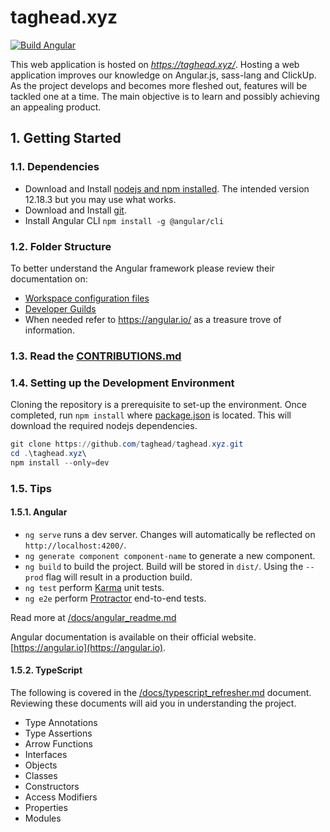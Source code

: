 # taghead.xyz
[![Build Angular](https://github.com/taghead/taghead.xyz/actions/workflows/main.yml/badge.svg)](https://github.com/taghead/taghead.xyz/actions/workflows/main.yml)

This web application is hosted on *https://taghead.xyz/*. Hosting a web application improves our knowledge on Angular.js, sass-lang and ClickUp. 
As the project develops and becomes more fleshed out, features will be tackled one at a time. The main objective is to learn and possibly achieving an appealing product. 

## 1. Getting Started

### 1.1. Dependencies 

- Download and Install [nodejs and npm installed](https://nodejs.org/en/download/). The intended version 12.18.3 but you may use what works.
- Download and Install [git](https://git-scm.com/downloads).
- Install Angular CLI `npm install -g @angular/cli`

### 1.2. Folder Structure

To better understand the Angular framework please review their documentation on:
- [Workspace configuration files](https://angular.io/guide/file-structure#workspace-configuration-files)
- [Developer Guilds](https://angular.io/guide/router)
- When needed refer to https://angular.io/ as a treasure trove of information.

### 1.3. Read the [CONTRIBUTIONS.md](/CONTRIBUTIONS.md)
  
### 1.4. Setting up the Development Environment

Cloning the repository is a prerequisite to set-up the environment. Once completed, run `npm install` where [package.json](/package.json) is located. This will download the required nodejs dependencies.

```powershell
git clone https://github.com/taghead/taghead.xyz.git
cd .\taghead.xyz\
npm install --only=dev
```

### 1.5. Tips 

#### 1.5.1. Angular
- `ng serve` runs a dev server. Changes will automatically be reflected on `http://localhost:4200/`.
- `ng generate component component-name` to generate a new component.
- `ng build` to build the project. Build will be stored in `dist/`. Using the `--prod` flag will result in a production build.
- `ng test` perform [Karma](https://karma-runner.github.io) unit tests.
- `ng e2e` perform [Protractor](http://www.protractortest.org/) end-to-end tests.

Read more at [/docs/angular_readme.md](/docs/angular_readme.md)

Angular documentation is available on their official website. [https://angular.io](https://angular.io).

#### 1.5.2. TypeScript

The following is covered in the [/docs/typescript_refresher.md](/docs/typescript_refresher.md) document. Reviewing these documents will aid you in understanding the project. 
- Type Annotations
- Type Assertions
- Arrow Functions
- Interfaces
- Objects
- Classes
- Constructors
- Access Modifiers
- Properties
- Modules
